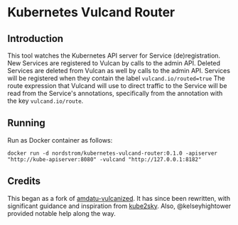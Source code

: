 # Kubernetes Vulcand Router

## Introduction

This tool watches the Kubernetes API server for Service (de)registration. 
New Services are registered to Vulcan by calls to the admin API. 
Deleted Services are deleted from Vulcan as well by calls to the admin API.
Services will be registered when they contain the label `vulcand.io/routed=true`
The route expression that Vulcand will use to direct traffic to the Service
will be read from the Service's annotations, specifically from the annotation
with the key `vulcand.io/route`.

## Running

Run as Docker container as follows:

```
docker run -d nordstrom/kubernetes-vulcand-router:0.1.0 -apiserver "http://kube-apiserver:8080" -vulcand "http://127.0.0.1:8182"
```

## Credits

This began as a fork of [amdatu-vulcanized](https://bitbucket.org/amdatulabs/amdatu-vulcanized).
It has since been rewritten, with significant guidance and inspiration from 
[kube2sky](https://github.com/kubernetes/kubernetes/tree/master/cluster/addons/dns/kube2sky).
Also, @kelseyhightower provided notable help along the way.
